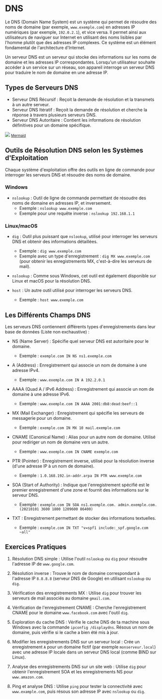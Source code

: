 # DNS
Le DNS (Domain Name System) est un système qui permet de résoudre des noms de domaine (par exemple, `www.exemple.com`) en adresses IP numériques (par exemple, `192.0.2.1`), et vice versa. Il permet ainsi aux utilisateurs de naviguer sur Internet en utilisant des noms lisibles par l'homme plutôt que des adresses IP complexes. Ce système est un élément fondamental de l'architecture d'Internet.

Un serveur DNS est un serveur qui stocke des informations sur les noms de domaine et les adresses IP correspondantes. Lorsqu'un utilisateur souhaite accéder à un service sur un réseau, son appareil interroge un serveur DNS pour traduire le nom de domaine en une adresse IP.

## Types de Serveurs DNS
- Serveur DNS Récursif : Reçoit la demande de résolution et la transmets à un autre serveur.
- Serveur DNS Itératif : Reçoit la demande de résolution et cherche la réponse à travers plusieurs serveurs DNS.
- Serveur DNS Autoritaire : Contient les informations de résolution définitives pour un domaine spécifique.

[![](https://mermaid.ink/img/pako:eNqNlN9q2zAUxl_loKsUWq0J3S5MkzKSm8EoId7V8I1qnzimtuTqz1gpfaDtNfpiO5KcxJ6TUoHB5_g7R99PlvTCclUgS5jBJ4cyx1UlSi2aTAIN4aySrnlAHeN7ZRF0Ve4sqC2slwlsMN-hpieBRlQ1L5Uqa-S56jq0Qtsqr1ohLenHuQ0aVf9CDcLA5u1PCJy-fdCLSeo01DQdZVG4i1irWgvfZK6kdPAJ1lSFEnJBBuJ3P9ZLuFosDq0T-Bq94W_RtNEc3B3lBwvDovsUOMzhkWul7JVBTVnDJVp-LF1qFLQiAyBSe5jUFxCBFnklESb8wkONu53zQbLggczyvtsCjdXqOQh6tX7Wkf9QO4ctL21dfBzhx_dVn8CHE98qEIybnSGgsmDizKrvOUh2TPqpRhT9BnOQZtr_kdx7OiGaDUTv4qZDXB9Ojts4QPtJ_9_ZI-DUA7-_1VYddNqHTkfQJ5rMYXoz47PP13x2PeXTLzexHmURXwZO_MH8eI9TSxL-rl-VkxXdAYsqfwc8ube_tjuBB8bwNea6fntvdNBbJQ2yS9agJp8FXUAvXpoxu8MGM5bQa4Fb4WqbsUy-ktRfRumzzFlitcNLppUrdyzZitpQ5NqCKLrb65Almp9K7ePXfxA4j70?type=png)](https://mermaid.live/view#pako:eNqNlNFq2zAUhl_loKsUWq0J3S5MkzKSm8EoId7V8I0qnzimtuTK0lgpfaDtNfpiO5KcxJ6TUoHB5_g_R_8nS3phUufIEtbik0MlcVWKwog6U0BDOKuVqx_QxPheWwRTFjsLegvrZQIblDs09CRQi7LihdZFhVzqrkMjjC1l2QhlST_ObbDV1S80IFrYvP0JgTO3D2YxSZ2BiqajLAp3EWt1Y-GbklopB59gTVWoQAoyEL_7sV7C1WJxaJ3A1-gNf4u6iebg7ig_WBgW3afAYQ6P3Ghtr1o0lG25QsuPpUuDglZkAERqD5P6AiIwQpYKYcIvPNS42zkfJAseyCzvu82xtUY_B0Gv1s868h9q57Dlha3yjyP8-L7qE_hw4lsFgnGzMwRUFkycWfU9B8mOST_ViKLfYA6qnfZ_JPeeTohmA9G7uOkQ14eT4zYO0H7S_3f2CDj1wO9vtVUHnfah0xH0iSZzmN7M-OzzNZ9dT_n0y02sR5XHl4ETfzA_3uPUkoS_61flZEV3wKLK3wFP7u2v7U7ggTF8jbmu394bHfRGqxbZJavRkM-cLqAXL82Y3WGNGUvoNcetcJXNWKZeSeovo_RZSZZY4_CSGe2KHUu2omopck1OFN3ttZcQzE-t6070-g-B9o9y)
<small>[Mermaid](https://mermaid.live/edit#pako:eNqNlN9q2zAUxl_loKsUWq0J3S5MkzKSm8EoId7V8I1qnzimtuTqz1gpfaDtNfpiO5KcxJ6TUoHB5_g7R99PlvTCclUgS5jBJ4cyx1UlSi2aTAIN4aySrnlAHeN7ZRF0Ve4sqC2slwlsMN-hpieBRlQ1L5Uqa-S56jq0Qtsqr1ohLenHuQ0aVf9CDcLA5u1PCJy-fdCLSeo01DQdZVG4i1irWgvfZK6kdPAJ1lSFEnJBBuJ3P9ZLuFosDq0T-Bq94W_RtNEc3B3lBwvDovsUOMzhkWul7JVBTVnDJVp-LF1qFLQiAyBSe5jUFxCBFnklESb8wkONu53zQbLggczyvtsCjdXqOQh6tX7Wkf9QO4ctL21dfBzhx_dVn8CHE98qEIybnSGgsmDizKrvOUh2TPqpRhT9BnOQZtr_kdx7OiGaDUTv4qZDXB9Ojts4QPtJ_9_ZI-DUA7-_1VYddNqHTkfQJ5rMYXoz47PP13x2PeXTLzexHmURXwZO_MH8eI9TSxL-rl-VkxXdAYsqfwc8ube_tjuBB8bwNea6fntvdNBbJQ2yS9agJp8FXUAvXpoxu8MGM5bQa4Fb4WqbsUy-ktRfRumzzFlitcNLppUrdyzZitpQ5NqCKLrb65Almp9K7ePXfxA4j70)</small>

## Outils de Résolution DNS selon les Systèmes d'Exploitation

Chaque système d'exploitation offre des outils en ligne de commande pour interroger les serveurs DNS et résoudre des noms de domaine.

### Windows
- `nslookup` : Outil de ligne de commande permettant de résoudre des noms de domaine en adresses IP, et inversement.
	- Exemple : `nslookup www.exemple.com`
	- Exemple pour une requête inverse : `nslookup 192.168.1.1`

### Linux/macOS
- `dig` : Outil plus puissant que `nslookup`, utilisé pour interroger les serveurs DNS et obtenir des informations détaillées.
	- Exemple : `dig www.exemple.com`
	- Exemple avec un type d'enregistrement : `dig MX www.exemple.com` (pour obtenir les enregistrements MX, c'est-à-dire les serveurs de mail).

- `nslookup` : Comme sous Windows, cet outil est également disponible sur Linux et macOS pour la résolution DNS.

- `host` : Un autre outil utilisé pour interroger les serveurs DNS.
	- Exemple : `host www.exemple.com`

## Les Différents Champs DNS
Les serveurs DNS contiennent différents types d'enregistrements dans leur base de données (Liste non exchaustive) :

- NS (Name Server) : Spécifie quel serveur DNS est autoritaire pour le domaine.
	- Exemple : `exemple.com IN NS ns1.exemple.com`

- A (Address) : Enregistrement qui associe un nom de domaine à une adresse IPv4.
	- Exemple : `www.exemple.com IN A 192.2.0.1`

- AAAA (Quad A / IPv6 Address) : Enregistrement qui associe un nom de domaine à une adresse IPv6.
	- Exemple : `www.exemple.com IN AAAA 2001:db8:dead:beef::1`

- MX (Mail Exchanger) : Enregistrement qui spécifie les serveurs de messagerie pour un domaine.
	- Exemple : `exemple.com IN MX 10 mail.exemple.com`

- CNAME (Canonical Name) : Alias pour un autre nom de domaine. Utilisé pour rediriger un nom de domaine vers un autre.
	- Exemple : `www.exemple.com IN CNAME exemple.com`

- PTR (Pointer) : Enregistrement inverse, utilisé pour la résolution inverse (d'une adresse IP à un nom de domaine).
	- Exemple : `1.0.168.192.in-addr.arpa IN PTR www.exemple.com`

- SOA (Start of Authority) : Indique que l'enregistrement spécifié est le premier enregistrement d'une zone et fournit des informations sur le serveur DNS.
	- Exemple : `exemple.com IN SOA ns1.exemple.com. admin.exemple.com. (20210101 3600 1800 1209600 86400)`

- TXT : Enregistrement permettant de stocker des informations textuelles.
	- Exemple : `exemple.com IN TXT "v=spf1 include:_spf.google.com ~all"`

## Exercices Pratiques

1. Résolution DNS simple : Utilise l'outil `nslookup` ou `dig` pour résoudre l'adresse IP de `www.google.com`.  
  
2. Résolution inverse : Trouve le nom de domaine correspondant à l'adresse IP `8.8.8.8` (serveur DNS de Google) en utilisant `nslookup` ou `dig`.  
  
3. Vérification des enregistrements MX : Utilise `dig` pour trouver les serveurs de mail associés au domaine `gmail.com`.  
  
4. Vérification de l'enregistrement CNAME : Cherche l'enregistrement CNAME pour le domaine `www.facebook.com` avec l'outil `dig`.  
  
5. Exploration du cache DNS : Vérifie le cache DNS de ta machine sous Windows avec la commande `ipconfig /displaydns`. Résous un nom de domaine, puis vérifie si le cache a bien été mis à jour.  
  
6. Modifier les enregistrements DNS sur un serveur local : Crée un enregistrement `A` pour un domaine fictif (par exemple `monserveur.local`) avec une adresse IP locale dans un serveur DNS local (comme BIND sur Linux).  
  
7. Analyse des enregistrements DNS sur un site web : Utilise `dig` pour obtenir l'enregistrement SOA et les enregistrements NS pour `www.amazon.com`.  
  
8. Ping et analyse DNS : Utilise `ping` pour tester la connectivité avec `www.example.com`, puis résous son adresse IP avec `nslookup` ou `dig`.